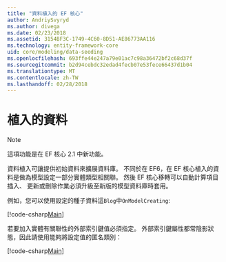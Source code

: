 ```yaml
---
title: "資料植入的 EF 核心"
author: AndriySvyryd
ms.author: divega
ms.date: 02/23/2018
ms.assetid: 3154BF3C-1749-4C60-8D51-AE86773AA116
ms.technology: entity-framework-core
uid: core/modeling/data-seeding
ms.openlocfilehash: 693ffe44e247a79e01ac7c98a36472bf2c68d37f
ms.sourcegitcommit: b2d94cebdc32edad4fecb07e53fece66437d1b04
ms.translationtype: MT
ms.contentlocale: zh-TW
ms.lasthandoff: 02/28/2018
---
```

# <a name="data-seeding"></a>植入的資料

> [!NOTE]  
> 這項功能是在 EF 核心 2.1 中新功能。

資料植入可讓提供初始資料來擴展資料庫。 不同於在 EF6，在 EF 核心植入的資料是做為模型設定一部分實體類型相關聯。 然後 EF 核心移轉可以自動計算項目插入、 更新或刪除作業必須升級至新版的模型資料庫時套用。

例如，您可以使用設定的種子資料這`Blog`中`OnModelCreating`:

[!code-csharp[Main](../../../samples/core/DataSeeding/DataSeedingContext.cs?name=BlogSeed)]

若要加入實體有關聯性的外部索引鍵值必須指定。 外部索引鍵屬性都常陰影狀態，因此請使用能夠將設定值的匿名類別：

[!code-csharp[Main](../../../samples/core/DataSeeding/DataSeedingContext.cs?name=PostSeed)]
